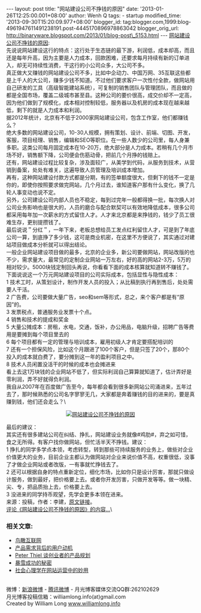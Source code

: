 --- layout: post title: "网站建设公司不挣钱的原因" date:
'2013-01-26T12:25:00.001+08:00' author: Wenh Q tags: - startup
modified\_time: '2013-09-30T15:20:09.977+08:00' blogger\_id:
tag:blogger.com,1999:blog-4961947611491238191.post-4445170896978863042
blogger\_orig\_url:
http://binaryware.blogspot.com/2013/01/blog-post\_5153.html ---
[网站建设公司不挣钱的原因](http://www.williamlong.info/archives/3308.html):\
先说说网站建设这行的特点：这行处于生态链的最下游，利润低，成本却高，而且还是每年升高，因为主要是人力成本，回款困难，还要求每月持续有新的订单进入，却无可持续性消费，干这行的小公司众多，大公司不多。\
真正做大又赚钱的网站建设公司不多，比如中企动力、中国万网、35互联这些都是上千人的大公司，赚多少钱不知道。不过他们要求客户一次性付全款，做网站用自己研发的工具（高级智能建站系统），可复制的销售团队与管理团队，而且做的都是全国市场，覆盖二级城市甚至县。这种公司的要价很高，成交价却不一定高，因为他们做到了规模化，成本相对控制较低，服务器以及机房的成本现在越来越低，剩下的就是人力成本和利润。\
据2012年统计，北京有不低于2000家网站建设公司，包含工作室，他们都赚钱么？\
绝大多数的网站建设公司，10-30人规模，拥有策划、设计、前端、切图、开发，客服，项目经理、销售，编辑和SEO等职位。在一些人数少的公司里，每人身兼多职。这类公司每月固定成本在10-20万，绝大部分是人力成本。若稍有几个月市场不好，销售额下降，公司便会伤筋动骨，把前几个月挣的钱赔上。\
还有，网站建设过程比较复杂，涉及面较广，从美学到代码，从服务到技术，从营销到备案，处处有难关，这遍导致人员管理及培训成本增加。\
再有，这种网站建设付款方式都是分期，有的签单额度很大，但剩下的钱不一定是你的，即使你按照要求做完网站，几个月过去，谁知道客户那有什么变化，换了几轮人事变动也说不定。\
另外，公司建设公司内部人员也不稳定，每到过完年一般都得换一批，每次换人对公司业务影响也是很大的，人员的磨合与配合默契可以有效地降低成本，很多公司都采用每年加一次薪水的方式留住人才。人才来北京都是来挣钱的，钱少了员工很难生存，更别提攒钱了。\
最后说说＂分红＂，一年下来，老板总想给员工发点红利留住人才，可是到了年底公司一算，到底挣了多少钱，这可是商业机密，在这里不方便说了，其实通过对建站项目做成本分析就可以得出结论。\
一般企业网站建设项目做的最多，北京的企业多，新公司要做网站，网站改版的也不少，需求量大，最常见的定制企业网站一万左右，好的高的网站2-3万，5万的相对较少。5000块钱定制回头再说，你看看下面的成本核算就知道转不赚钱了。\
下面说说这一个万元网站建设项目的公司实际成本，包括显性与隐性成本：\
1
技术工时，从策划设计，制作开发人员的投入；从比稿到执行再到售后，处处需要人干活。\
2
广告费，公司要做大量广告，seo和sem等形式，总之，来个客户都是有“原因”的。\
3 发票税点，普通服务业发票十个点。\
4 销售和技术的提成和奖金\
5
大量公摊成本：房租，水电，交通，饭补，办公用品，电脑升级，招聘广告等费用是要摊到每个项目里去的\
6 每个项目都有一定的管理与培训成本，雇用初级人才肯定要搭配培训的\
7
还有一个担保风险，比如这个月跟进了100个客户，但是只签了20个，那80个投入的成本就白费了，要分摊到这一年的盈利项目之中。\
8 技术人员闲置没活干的时候的成本也会摊进来\
看上去这1万块钱的企业网站不低了，但实际利润自己算算就知道了，估计弄好是零利润，弄不好就得负利润。\
我自从2007年在百度做广告至今，每年都会看到很多新网站公司涌进来，五年过去了，那时候熟悉的公司名字寥寥无几，大家都是奔着赚钱的目的进来的，要是真赚到钱，他们还会走么？\

<div style="text-align: center;">

[![网站建设公司不挣钱的原因](http://download.williamlong.info/upload/3308_1.jpg)](http://www.williamlong.info/upload/3308_2.jpg)

</div>

最后的建议：\
其实还有很多建站公司在纠结、挣扎，网站建设业务就像\#鸡肋\#，弃之如可惜，食之无所得。有客户找你做网站，但忙活半天不挣钱。建议：\
1
挣扎的同学多学点本领，考虑转型，转到那些可持续服务的业务上，做些对企业价值更大的业务，目前企业主都认为做网站对企业来说价值不高，权重很低，没事了才做企业网站或者改版，一有事就忙挣钱去了。\
2
还可以根据自身的特点重新定位，细化市场，比如你只是设计厉害，那就只做设计服务，做到最好，把价格要上去。或者你开发厉害，只做开发等等。做一块精、尖、专，把品质抬上去，价格要上去。\
3 没进来的同学持币观望，先学会更多本领在进来。\
来源：投稿，作者：李建，[原文链接](http://blog.sina.com.cn/s/blog_5950a5940101ctko.html)。\
[评论《网站建设公司不挣钱的原因》的内容...](http://www.williamlong.info/archives/3308.html)\

### 相关文章:

-   [鸟瞰互联网](http://www.williamlong.info/archives/3235.html)
-   [产品需求背后的用户动机](http://www.williamlong.info/archives/3192.html)
-   [Peter Thiel
    谈创业者的产品规划](http://www.williamlong.info/archives/3144.html)
-   [暴雪成功的秘密](http://www.williamlong.info/archives/3118.html)
-   [社会心理学在网站运营中的妙用](http://www.williamlong.info/archives/3108.html)

\
微博：[新浪微博](http://weibo.com/williamlong) -
[腾讯微博](http://t.qq.com/williamlong) -
月光博客媒体交流QQ群:262102629\
月光博客投稿信箱：williamlong.info(at)gmail.com\
Created by William Long www.williamlong.info
